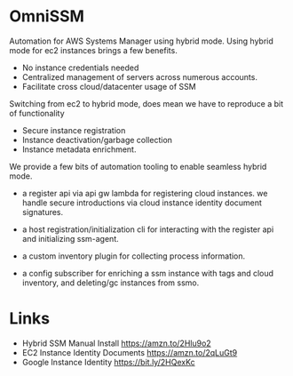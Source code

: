 # OmniSSM

Automation for AWS Systems Manager using hybrid mode. Using hybrid mode for ec2 instances brings a few benefits.

 - No instance credentials needed
 - Centralized management of servers across numerous accounts.
 - Facilitate cross cloud/datacenter usage of SSM

Switching from ec2 to hybrid mode, does mean we have to reproduce a bit of functionality

 - Secure instance registration
 - Instance deactivation/garbage collection
 - Instance metadata enrichment.

We provide a few bits of automation tooling to enable seamless hybrid mode.

 - a register api via api gw lambda for registering cloud 
   instances. we handle secure introductions via cloud instance identity document signatures.

 - a host registration/initialization cli for interacting
   with the register api and initializing ssm-agent.

 - a custom inventory plugin for collecting process 
   information.

 - a config subscriber for enriching a ssm instance with tags and cloud inventory,
   and deleting/gc instances from ssmo.

# Links

- Hybrid SSM Manual Install https://amzn.to/2Hlu9o2
- EC2 Instance Identity Documents https://amzn.to/2qLuGt9
- Google Instance Identity https://bit.ly/2HQexKc


